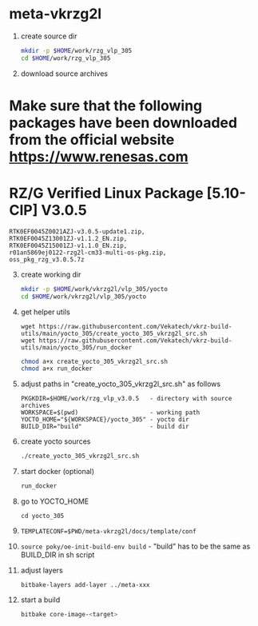# meta-vkrzg2l
1. create source dir
    ``` bash
    mkdir -p $HOME/work/rzg_vlp_305
    cd $HOME/work/rzg_vlp_305
    ```

2. download source archives 
# Make sure that the following packages have been downloaded from the official website https://www.renesas.com
# RZ/G Verified Linux Package [5.10-CIP]  V3.0.5
    RTK0EF0045Z0021AZJ-v3.0.5-update1.zip, 
    RTK0EF0045Z13001ZJ-v1.1.2_EN.zip, 
    RTK0EF0045Z15001ZJ-v1.1.0_EN.zip, 
    r01an5869ej0122-rzg2l-cm33-multi-os-pkg.zip, 
    oss_pkg_rzg_v3.0.5.7z

3. create working dir
    ``` bash
    mkdir -p $HOME/work/vkrzg2l/vlp_305/yocto 
    cd $HOME/work/vkrzg2l/vlp_305/yocto
    ```

4. get helper utils
    ``` https
    wget https://raw.githubusercontent.com/Vekatech/vkrz-build-utils/main/yocto_305/create_yocto_305_vkrzg2l_src.sh
    wget https://raw.githubusercontent.com/Vekatech/vkrz-build-utils/main/yocto_305/run_docker
    ```
    ``` bash
    chmod a+x create_yocto_305_vkrzg2l_src.sh
    chmod a+x run_docker
    ```

6. adjust paths in "create_yocto_305_vkrzg2l_src.sh" as follows 
    ```
    PKGKDIR=$HOME/work/rzg_vlp_v3.0.5   - directory with source archives
    WORKSPACE=$(pwd)                    - working path
    YOCTO_HOME="${WORKSPACE}/yocto_305" - yocto dir
    BUILD_DIR="build"                   - build dir 
    ```

7. create yocto sources
    ``` sh
    ./create_yocto_305_vkrzg2l_src.sh
    ```

8. start docker (optional)
    ``` sh
    run_docker
    ```

9. go to YOCTO_HOME
    ``` 
    cd yocto_305 
    ```

10. `TEMPLATECONF=$PWD/meta-vkrzg2l/docs/template/conf`

11. `source poky/oe-init-build-env build` - "build" has to be the same as BUILD_DIR in sh script

12. adjust layers
    ```
    bitbake-layers add-layer ../meta-xxx 
    ```

13. start a build 
    ``` bash
    bitbake core-image-<target>
    ```
